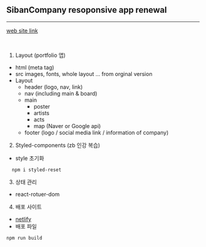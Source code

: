 ## SibanCompany resoponsive app renewal

---

[web site link](http://siban-company.netlify.app)

<br>

1. Layout (portfolio 앱)

- html (meta tag)
- src images, fonts, whole layout ... from orginal version
- Layout
  - header (logo, nav, link)
  - nav (including main & board)
  - main
    - poster
    - artists
    - acts
    - map (Naver or Google api)
  - footer (logo / social media link / information of company)

2. Styled-components (zb 인강 복습)

- style 초기화

```
  npm i styled-reset
```

3. 상태 관리

- react-rotuer-dom

4. 배포 사이트

- [netlify](https://www.netlify.com/)
- 배포 파일
```
npm run build
```
